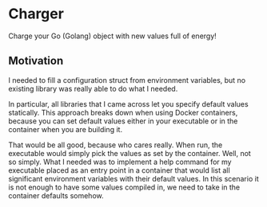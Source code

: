# Charger

Charge your Go (Golang) object with new values full of energy!

## Motivation

I needed to fill a configuration struct from environment variables,
but no existing library was really able to do what I needed.

In particular, all libraries that I came across let you specify default values
statically. This approach breaks down when using Docker containers, because you
can set default values either in your executable or in the container when you
are building it.

That would be all good, because who cares really. When run, the executable
would simply pick the values as set by the container. Well, not so simply.
What I needed was to implement a help command for my executable placed as an
entry point in a container that would list all significant environment
variables with their default values. In this scenario it is not enough to have
some values compiled in, we need to take in the container defaults somehow.
